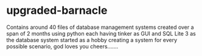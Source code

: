 # upgraded-barnacle
Contains around 40 files of database management systems created  over a span of 2 months using python each having tinker as GUI and SQL Lite 3 as the database system started as a hobby creating a system for every possible scenario, god loves you cheers....... 
